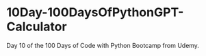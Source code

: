 # 10Day-100DaysOfPythonGPT-Calculator
Day 10 of the 100 Days of Code with Python Bootcamp from Udemy.
